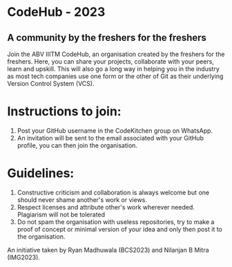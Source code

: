 # CodeHub - 2023
## A community by the freshers for the freshers

Join the ABV IIITM CodeHub, an organisation created by the freshers for the freshers. Here, you can share your projects, collaborate with your peers, learn and upskill. This will also go a long way in helping you in the industry as most tech companies use one form or the other of Git as their underlying Version Control System (VCS).

# Instructions to join:
1. Post your GitHub username in the CodeKitchen group on WhatsApp.
2. An invitation will be sent to the email associated with your GitHub profile, you can then join the organisation.

# Guidelines:
1. Constructive criticism and collaboration is always welcome but one should never shame another's work or views.
2. Respect licenses and attribute other's work wherever needed. Plagiarism will not be tolerated
3. Do not spam the organisation with useless repositories, try to make a proof of concept or minimal version of your idea and only then post it to the organisation.

An initiative taken by Ryan Madhuwala (BCS2023) and Nilanjan B Mitra (IMG2023).

